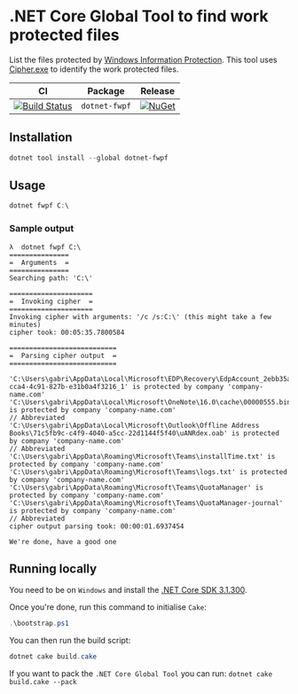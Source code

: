 # .NET Core Global Tool to find work protected files

List the files protected by [Windows Information Protection][wip]. This tool uses [Cipher.exe][cipher] to identify the work protected files.

| CI | Package | Release |
| - | - | - |
| [![Build Status][build-badge]][build] | `dotnet-fwpf` | [![NuGet][nuget-tool-badge]][nuget-tool-command] |

## Installation

```powershell
dotnet tool install --global dotnet-fwpf
```

## Usage

```powershell
dotnet fwpf C:\
```

### Sample output

```plaintext
λ  dotnet fwpf C:\
===============
=  Arguments  =
===============
Searching path: 'C:\'

=====================
=  Invoking cipher  =
=====================
Invoking cipher with arguments: '/c /s:C:\' (this might take a few minutes)
cipher took: 00:05:35.7800584

===========================
=  Parsing cipher output  =
===========================

'C:\Users\gabri\AppData\Local\Microsoft\EDP\Recovery\EdpAccount_2ebb35ad-cca4-4c91-827b-e31b0a4f3216_1' is protected by company 'company-name.com'
'C:\Users\gabri\AppData\Local\Microsoft\OneNote\16.0\cache\00000555.bin' is protected by company 'company-name.com'
// Abbreviated
'C:\Users\gabri\AppData\Local\Microsoft\Outlook\Offline Address Books\71c5fb9c-c4f9-4040-a5cc-22d1144f5f40\uANRdex.oab' is protected by company 'company-name.com'
// Abbreviated
'C:\Users\gabri\AppData\Roaming\Microsoft\Teams\installTime.txt' is protected by company 'company-name.com'
'C:\Users\gabri\AppData\Roaming\Microsoft\Teams\logs.txt' is protected by company 'company-name.com'
'C:\Users\gabri\AppData\Roaming\Microsoft\Teams\QuotaManager' is protected by company 'company-name.com'
'C:\Users\gabri\AppData\Roaming\Microsoft\Teams\QuotaManager-journal' is protected by company 'company-name.com'
// Abbreviated
cipher output parsing took: 00:00:01.6937454

We're done, have a good one
```

## Running locally

You need to be on `Windows` and install the [.NET Core SDK 3.1.300][dotnet-core-sdk].

Once you're done, run this command to initialise `Cake`:

```powershell
.\bootstrap.ps1
```

You can then run the build script:

```powershell
dotnet cake build.cake
```

If you want to pack the `.NET Core Global Tool` you can run: `dotnet cake build.cake --pack`

[dotnet-core-sdk]: https://dotnet.microsoft.com/download
[wip]: https://docs.microsoft.com/en-us/windows/security/information-protection/windows-information-protection/protect-enterprise-data-using-wip
[cipher]: https://support.microsoft.com/en-au/help/298009/cipher-exe-security-tool-for-the-encrypting-file-system
[build]: https://dev.azure.com/gabrielweyer/find-work-protected-files/_build/latest?definitionId=17&branchName=master
[build-badge]: https://dev.azure.com/gabrielweyer/find-work-protected-files/_apis/build/status/gabrielweyer.find-work-protected-files?branchName=master
[nuget-tool-badge]: https://img.shields.io/nuget/v/dotnet-fwpf.svg?label=NuGet&style=flat-square
[nuget-tool-command]: https://www.nuget.org/packages/dotnet-fwpf
